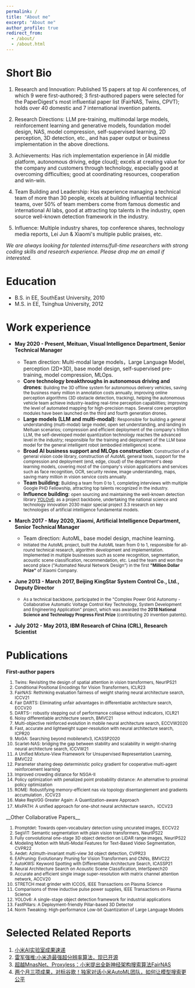 ```yaml
---
permalink: /
title: "About me"
excerpt: "About me"
author_profile: true
redirect_from: 
  - /about/
  - /about.html
---
```



Short  Bio
======

1. Research and Innovation: Published 15 papers at top AI conferences, of which 9 were first-authored; 3 first-authored papers were selected for the PaperDigest's most influential paper list (FairNAS, Twins, CPVT); holds over 40 domestic and 7 international invention patents.

2. Research Directions: LLM pre-training, multimodal large models, reinforcement learning and generative models, foundation model design, NAS, model compression, self-supervised learning, 2D perception, 3D detection, etc., and has paper output or business implementation in the above directions.

3. Achievements: Has rich implementation experience in [AI middle platform, autonomous driving, edge cloud]; excels at creating value for the company and customers through technology, especially good at overcoming difficulties; good at coordinating resources, cooperation and win-win.

4. Team Building and Leadership: Has experience managing a technical team of more than 30 people, excels at building influential technical teams, over 50% of team members come from famous domestic and international AI labs, good at attracting top talents in the industry, open source well-known detection framework in the industry.

5. Influence: Multiple industry shares, top conference shares, technology media reports, Lei Jun & Xiaomi's multiple public praises, etc.

*We are always looking for talented interns/full-time researchers with strong coding skills and research experience. Please drop me an email if interested.*



Education
======
* B.S. in EE, SouthEast University, 2010
* M.S. in EE, Tsinghua University, 2012 

Work experience
======
* __May 2020 - Present, Meituan, Visual Intelligence Department, Senior Technical Manager__
  * Team direction: Multi-modal large models，Large Language Model, perception (2D+3D), base model design, self-supervised pre-training, model compression, MLOps.
  * __Core technology breakthroughs in autonomous driving and drones__: <small> Building the 3D offline system for autonomous delivery vehicles, saving the business many million in annotation costs annually, improving online perception algorithms (3D obstacle detection, tracking), helping the autonomous vehicle team achieve industry-leading real-time perception capabilities; improving the level of automated mapping for high-precision maps. Several core perception modules have been launched on the third and fourth generation drones. </small>
  * __Large models (LLM and multi-modal)__: <small>Responsible for building a general understanding (multi-modal) large model, open set understanding, and landing in Meituan scenarios; compression and efficient deployment of the company's trillion LLM, the self-developed model quantization technology reaches the advanced level in the industry; responsible for the training and deployment of the LLM base model for the general intelligent robot (embodied intelligence) scene.</small>
  * __Broad AI business support and MLOps construction__: <small>Construction of a general vision code library, construction of AutoML general tools, support for the compression and deployment (end, edge, cloud) of the department's deep learning models, covering most of the company's vision applications and services such as face recognition, OCR, security review, image understanding, maps, saving many million in vision service costs annually.</small>
  * __Team building__: <small>Building a team from 0 to 1, completing interviews with multiple Google PHD Fellowship, attracting top talents recognized in the industry.</small>
  * __Influence building__:  <small> open sourcing and maintaining the well-known detection library [YOLOv6](https://github.com/meituan/YOLOv6); as a project backbone, undertaking the national science and technology innovation 2030 major special project 3.3 research on key technologies of artificial intelligence fundamental models. </small>
* __March 2017 - May 2020, Xiaomi, Artificial Intelligence Department, Senior Technical Manager__
  * Team direction: AutoML, base model design, machine learning.
  * <small>Initiated the AutoML project, built the AutoML team from 0 to 1, responsible for all-round technical research, algorithm development and implementation. Implemented in multiple businesses such as scene recognition, segmentation, acoustic scene classification, recommendation, etc.
Lead the team and  won the second place ("Automated Neural Network Design") in the first __"Million Dollar Prize"__ of Xiaomi Company. </small>
  
* __June 2013 - March 2017, Beijing KingStar System Control Co., Ltd., Deputy  Director__
  * <small> As a technical backbone, participated in the "Complex Power Grid Autonomy - Collaborative Automatic Voltage Control Key Technology, System Development and Engineering Application" project, which was awarded the __2018 National Science and Technology Progress First Prize__ (contributing 20 invention patents).</small>

* __July 2012 - May 2013, IBM  Research of China (CRL), Research Scientist__

Publications
======
__First-author papers__
<ol>
<small>
  <li>Twins: Revisiting the design of spatial attention in vision transformers, NeurIPS21</li>
  <li>Conditional Positional Encodings for Vision Transformers, ICLR23</li>
  <li>FairNAS: Rethinking evaluation fairness of weight sharing neural architecture search, ICCV21 </li>
  <li>Fair DARTS: Eliminating unfair advantages in differentiable architecture search, ECCV20</li>
  <li>DARTS-: robustly stepping out of performance collapse without indicators, ICLR21</li>
  <li>Noisy differentiable architecture search, BMVC21</li>
  <li>Multi-objective reinforced evolution in mobile neural architecture search, ECCVW2020</li>
  <li>Fast, accurate and lightweight super-resolution with neural architecture search, ICPR20</li>
  <li>MoGA: Searching beyond mobilenetv3, ICASSP2020</li>
  <li>Scarlet-NAS: bridging the gap between stability and scalability in weight-sharing neural architecture search, ICCVW21</li>
  <li>A Unified Mixture-View Framework for Unsupervised Representation Learning, BMVC22</li>
  <li>Parameter sharing deep deterministic policy gradient for cooperative multi-agent reinforcement learning</li>
  <li>Improved crowding distance for NSGA-II</li>
  <li>Policy optimization with penalized point probability distance: An alternative to proximal policy optimization</li>
  <li>ROME: Robustifying memory-efficient nas via topology disentanglement and gradients accumulation , ICCV23</li>
  <li>Make RepVGG Greater Again: A Quantization-aware Approach</li>
  <li>MixPATH: A unified approach for one-shot neural architecture search，ICCV23</li>
  </small>
</ol>
__Other Collaborative Papers__
<ol>
<small>
  <li>Promptdet: Towards open-vocabulary detection using uncurated images, ECCV22</li>
  <li>SegVIT: Semantic segmentation with plain vision transformers, NeurIPS22</li>
  <li>Fully convolutional one-stage 3D object detection on LiDAR range images, NeurIPS22</li>
  <li>Modeling Motion with Multi-Modal Features for Text-Based Video Segmentation, CVPR22</li>
  <li>Aedet: Azimuth-invariant multi-view 3d object detection, CVPR23</li>
  <li>EAPruning: Evolutionary Pruning for Vision Transformers and CNNs, BMVC22</li>
  <li>AutoKWS: Keyword Spotting with Differentiable Architecture Search, ICASSP21</li>
  <li>Neural Architecture Search on Acoustic Scene Classification, InterSpeech20</li>
  <li>Accurate and efficient single image super-resolution with matrix channel attention network, ACCV20</li>
  <li>STRETCH meat grinder with ICCOS, IEEE Transactions on Plasma Science</li>
  <li>Comparisons of three inductive pulse power supplies, IEEE Transactions on Plasma Science</li>
  <li>YOLOv6: A single-stage object detection framework for industrial applications</li>
  <li>FastPillars: A Deployment-friendly Pillar-based 3D Detector</li>
  <li>Norm Tweaking: High-performance Low-bit Quantization of Large Language Models</li>
  </small>
</ol>


Selected Related Reports
======

1. [小米AI实验室成果速递](https://weibo.com/1771925961/I3RJIzzj0)
2. [雷军强推:小米造最强超分辨率算法，现已开源](https://www.jiqizhixin.com/articles/2019-02-20-14)
3. [超越MnasNet、Proxyless：小米提出全新神经架构搜索算法FairNAS](https://www.jiqizhixin.com/articles/2019-07-05-6)
4. [两个月三项成果，对标谷歌！独家对话小米AutoML团队，如何让模型搜索更公平](https://mp.weixin.qq.com/s/lMLAd2sTZdRjbMa38HS3vg)